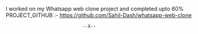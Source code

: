 I worked on my Whatsapp web clone project and completed upto 60% <br>
PROJECT_GITHUB :- https://github.com/Sahil-Dash/whatsapp-web-clone <br>



                                --X--